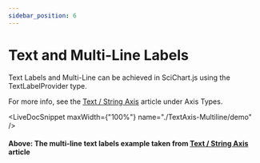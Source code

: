 ```yaml
---
sidebar_position: 6
---
```


# Text and Multi-Line Labels

Text Labels and Multi-Line can be achieved in SciChart.js using the TextLabelProvider type.

For more info, see the [Text / String Axis](/2d-charts/axis-api/axis-types/text-string-axis) article under Axis Types.

<LiveDocSnippet maxWidth={"100%"} name="./TextAxis-Multiline/demo" />
#### Above: The multi-line text labels example taken from [Text / String Axis](/2d-charts/axis-api/axis-types/text-string-axis) article